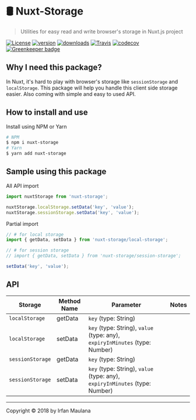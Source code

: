 # 🛢 Nuxt-Storage

> Utilities for easy read and write browser's storage in Nuxt.js project

[![License](https://img.shields.io/github/license/mazipan/nuxt-storage.svg?longCache=true)](https://github.com/mazipan/nuxt-storage) [![version](https://img.shields.io/npm/v/nuxt-storage.svg?maxAge=3600)](https://www.npmjs.com/package/nuxt-storage)
[![downloads](https://img.shields.io/npm/dt/nuxt-storage.svg?maxAge=86400)](https://www.npmjs.com/package/nuxt-storage) [![Travis](https://img.shields.io/travis/mazipan/nuxt-storage.svg?maxAge=86400)](https://travis-ci.org/mazipan/nuxt-storage)
[![codecov](https://codecov.io/gh/mazipan/nuxt-storage/branch/master/graph/badge.svg?maxAge=86400)](https://codecov.io/gh/mazipan/nuxt-storage) [![Greenkeeper badge](https://badges.greenkeeper.io/mazipan/nuxt-storage.svg)](https://greenkeeper.io/)

## Why I need this package?

In Nuxt, it's hard to play with browser's storage like `sessionStorage` and `localStorage`. 
This package will help you handle this client side storage easier.
Also coming with simple and easy to used API.

## How to install and use

Install using NPM or Yarn

```bash
# NPM
$ npm i nuxt-storage
# Yarn
$ yarn add nuxt-storage
```

## Sample using this package

All API import

```js
import nuxtStorage from 'nuxt-storage';

nuxtStorage.localStorage.setData('key', 'value');
nuxtStorage.sessionStorage.setData('key', 'value');
```

Partial import

```js
// # for local storage
import { getData, setData } from 'nuxt-storage/local-storage';

// # for session storage
// import { getData, setData } from 'nuxt-storage/session-storage';

setData('key', 'value');
```

## API

| Storage             | Method Name | Parameter                                                                   | Notes   |
|---------------------|-------------|-----------------------------------------------------------------------------|---------|
| `localStorage`      | getData     | `key` (type: String)                                                        |         |
| `localStorage`      | setData     | `key` (type: String), `value` (type: any), `expiryInMinutes` (type: Number) |         |
| `sessionStorage`    | getData     | `key` (type: String)                                                        |         |
| `sessionStorage`    | setData     | `key` (type: String), `value` (type: any), `expiryInMinutes` (type: Number) |         |

-----

Copyright © 2018 by Irfan Maulana